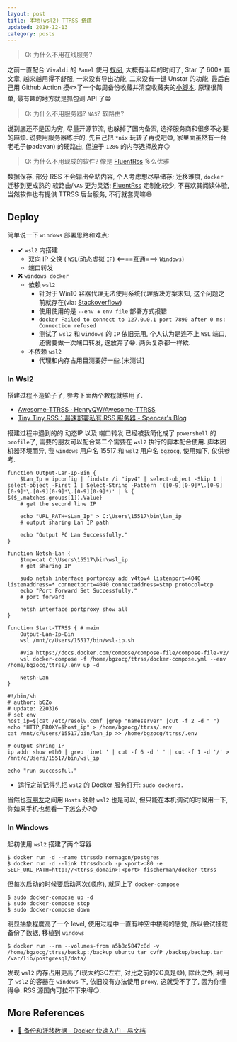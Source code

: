 ```yaml
---
layout: post
title: 本地(wsl2) TTRSS 搭建
updated: 2019-12-13
category: posts
---
```


> Q: 为什么不用在线服务?

之前一直配合 `Vivaldi` 的 `Panel` 使用 [蚁阅](https://rss.anyant.com), 大概有半年的时间了, Star 了 600+ 篇文章, 越来越用得不舒服, 一来没有导出功能, 二来没有一键 Unstar 的功能, 最后自己用 Github Action 摸🐟了一个每周备份收藏并清空收藏夹的[小脚本](https://github.com/bGZo/rss/blob/main/anyant-backup.py). 原理很简单, 最有趣的地方就是抓包测 API 了😁

> Q: 为什么不用服务器? `NAS`? 软路由?

说到底还不是因为穷, 尽量开源节流, 也躲掉了国内备案, 选择服务商和很多不必要的麻烦. 说要用服务器练手的, 先自己把 `*nix` 玩转了再说吧😅, 家里面虽然有一台 老毛子(padavan) 的硬路由, 但迫于 `128G` 的内存选择放弃🙃

> Q: 为什么不用现成的软件? 像是 [FluentRss](https://github.com/yang991178/fluent-reader) 多么优雅

数据保存, 部分 RSS 不会输出全站内容, 个人考虑想尽早储存; 迁移难度, `docker` 迁移到更成熟的 软路由/`NAS` 更为灵活; [FluentRss](https://github.com/yang991178/fluent-reader) 定制化较少, 不喜欢其阅读体验, 当然软件也有提供 TTRSS 后台服务, 不行就套壳嘛😅

## Deploy

简单说一下 `windows` 部署思路和难点:

- ✔ `wsl2` 内搭建
  - 双向 IP 交换 ( `WSL`(动态虚拟 `IP`) <====互通===> `Windows`)
  - 端口转发
- ❌ `windows docker`
  - 依赖 `wsl2`
    - 针对于 Win10 容器代理无法使用系统代理解决方案未知, 这个问题之前就存在(via: [Stackoverflow](https://stackoverflow.com/questions/48272933/docker-at-windows-10-proxy-propagation-to-containers-not-working))
    - 使用使用的是 `--env `+ `env file` 部署方式报错
    - `docker Failed to connect to 127.0.0.1 port 7890 after 0 ms: Connection refused`
    - 测试了 `wsl2` 和 `windows` 的 `IP` 依旧无用, 个人认为是连不上 `WSL` 端口, 还需要做一次端口转发, 遂放弃了😁. 两头复杂都一样欸.
  - 不依赖 `wsl2`
    -  代理和内存占用目测要好一些.[未测试]

### In Wsl2

搭建过程不造轮子了, 参考下面两个教程就够用了.

- [Awesome-TTRSS · HenryQW/Awesome-TTRSS](https://github.com/HenryQW/Awesome-TTRSS/blob/main/docs/zh/README.md )
- [Tiny Tiny RSS：最速部署私有 RSS 服务器 - Spencer's Blog](https://spencerwoo.com/blog/tiny-tiny-rss#an-zhuang-docker-compose )

搭建过程中遇到的的 动态IP 以及 端口转发 已经被我简化成了 `powershell` 的 `profile`了, 需要的朋友可以配合第二个需要在 `wsl2` 执行的脚本配合使用. 脚本因机器环境而异, 我 `windows` 用户名 15517 和 `wsl2` 用户名 `bgzocg`, 使用如下, 仅供参考.

```shell
function Output-Lan-Ip-Bin {
    $Lan_Ip = ipconfig | findstr /i "ipv4" | select-object -Skip 1 | select-object -First 1 | Select-String -Pattern '([0-9][0-9]*\.[0-9][0-9]*\.[0-9][0-9]*\.[0-9][0-9]*)' | % { $($_.matches.groups[1]).Value}
    # get the second line IP

    echo "URL_PATH=$Lan_Ip" > C:\Users\15517\bin\lan_ip
    # output sharing Lan IP path

    echo "Output PC Lan Successfully."
}

function Netsh-Lan {
    $tmp=cat C:\Users\15517\bin\wsl_ip
    # get sharing IP

    sudo netsh interface portproxy add v4tov4 listenport=4040 listenaddress=* connectport=4040 connectaddress=$tmp protocol=tcp
    echo "Port Forward Set Successfully."
    # port forward

    netsh interface portproxy show all
}

function Start-TTRSS { # main
    Output-Lan-Ip-Bin
    wsl /mnt/c/Users/15517/bin/wsl-ip.sh

    #via https://docs.docker.com/compose/compose-file/compose-file-v2/
    wsl docker-compose -f /home/bgzocg/ttrss/docker-compose.yml --env /home/bgzocg/ttrss/.env up -d

    Netsh-Lan
}
```

```shell
#!/bin/sh
# author: bGZo
# update: 220316
# set env
host_ip=$(cat /etc/resolv.conf |grep "nameserver" |cut -f 2 -d " ")
echo "HTTP_PROXY=$host_ip" > /home/bgzocg/ttrss/.env
cat /mnt/c/Users/15517/bin/lan_ip >> /home/bgzocg/ttrss/.env

# output shring IP
ip addr show eth0 | grep 'inet ' | cut -f 6 -d ' ' | cut -f 1 -d '/' > /mnt/c/Users/15517/bin/wsl_ip

echo "run successful."
```

- 运行之前记得先把 `wsl2` 的 Docker 服务打开: `sudo dockerd.`

当然也[有朋友](https://www.zhihu.com/question/387747506/answer/1820473311)之间用 `Hosts` 映射 `wsl2` 也是可以, 但只能在本机调试的时候用一下, 你如果手机也想看一下怎么办?😅

### In Windows

起初使用 `wsl2` 搭建了两个容器

```shell
$ docker run -d --name ttrssdb nornagon/postgres
$ docker run -d --link ttrssdb:db -p <port>:80 -e SELF_URL_PATH=http://<ttrss_domain>:<port> fischerman/docker-ttrss
```

但每次启动的时候要启动两次(顺序), 就同上了 `docker-compose`

```shell
$ sudo docker-compose up -d
$ sudo docker-compose stop
$ sudo docker-compose down
```

明显抽象程度高了一个 level, 使用过程中一直有种空中楼阁的感觉, 所以尝试挂载备份了数据, 移植到 `windows`

```shell
$ docker run --rm --volumes-from a5b8c5847c8d -v /home/bgzocg/ttrss/backup:/backup ubuntu tar cvfP /backup/backup.tar /var/lib/postgresql/data/
```

发现 `wsl2` 内存占用更高了(现大约3G左右, 对比之前的2G真是😅), 除此之外, 利用了 `wsl2` 的容器在 `windows` 下, 依旧没有办法使用 `proxy`, 这就受不了了, 因为你懂得😁. RSS 源国内可拉不下来得😏.

## More References

- [🎯 备份和迁移数据 - Docker 快速入门 - 易文档](https://docker.easydoc.net/doc/81170005/cCewZWoN/XQEqNjiu )
